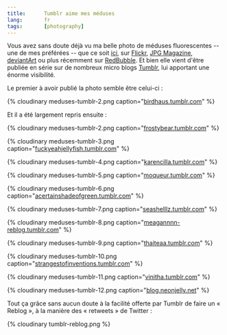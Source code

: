 ```yaml
---
title:      Tumblr aime mes méduses
lang:       fr
tags:       [photography]
---
```


Vous avez sans doute déjà vu ma belle photo de méduses fluorescentes -- une de mes préférées -- que ce soit [ici](/2008/07/meduses-fluorescentes.html), sur [Flickr](https://www.flickr.com/photos/nicolas-hoizey/2632478734/), [JPG Magazine](http://www.jpgmag.com/photos/809995), [deviantArt](http://nhoizey.deviantart.com/art/Fluorescent-Jellyfish-90477061) ou plus récemment sur [RedBubble](http://www.redbubble.com/people/nhoizey/art/4542942-3-fluorescent-jellyfishes). Et bien elle vient d'être publiée en série sur de nombreux micro blogs [Tumblr](http://www.tumblr.com/), lui apportant une énorme visibilité.

Le premier à avoir publié la photo semble être celui-ci :


{% cloudinary meduses-tumblr-2.png caption="[birdhaus.tumblr.com](http://birdhaus.tumblr.com/post/407643793/nicolas-hoizey)" %}


Et il a été largement repris ensuite :


{% cloudinary meduses-tumblr-2.png caption="[frostybear.tumblr.com](http://frostybear.tumblr.com/post/407748576/fuckyeahjellyfish-birdhaus-nicolas-hoizey)" %}




{% cloudinary meduses-tumblr-3.png caption="[fuckyeahjellyfish.tumblr.com](http://fuckyeahjellyfish.tumblr.com/post/407648432/birdhaus-nicolas-hoizey)" %}




{% cloudinary meduses-tumblr-4.png caption="[karencilla.tumblr.com](http://karencilla.tumblr.com/post/407665077/isnt-gods-creation-amazing-birdhaus-nicolas)" %}




{% cloudinary meduses-tumblr-5.png caption="[moqueur.tumblr.com](http://moqueur.tumblr.com/post/407674522/birdhaus-nicolas-hoizey)" %}




{% cloudinary meduses-tumblr-6.png caption="[acertainshadeofgreen.tumblr.com](http://acertainshadeofgreen.tumblr.com/post/407687092/fuckyeahjellyfish-birdhaus-nicolas-hoizey)" %}




{% cloudinary meduses-tumblr-7.png caption="[seashelllz.tumblr.com](http://seashelllz.tumblr.com/post/407754310/fuckyeahjellyfish-birdhaus-nicolas-hoizey)" %}




{% cloudinary meduses-tumblr-8.png caption="[meagannnn-reblog.tumblr.com](http://meagannnn-reblog.tumblr.com/post/407784792)" %}




{% cloudinary meduses-tumblr-9.png caption="[thaiteaa.tumblr.com](http://thaiteaa.tumblr.com/post/407819743/fuckyeahjellyfish-birdhaus-nicolas-hoizey)" %}




{% cloudinary meduses-tumblr-10.png caption="[strangestofinventions.tumblr.com](http://strangestofinventions.tumblr.com/post/408117688/fuckyeahjellyfish-birdhaus-nicolas-hoizey)" %}




{% cloudinary meduses-tumblr-11.png caption="[vinitha.tumblr.com](http://vinitha.tumblr.com/post/408123360/fuckyeahjellyfish-birdhaus-nicolas-hoizey)" %}




{% cloudinary meduses-tumblr-12.png caption="[blog.neonjelly.net](http://blog.neonjelly.net/post/407851083/fuckyeahjellyfish-birdhaus-nicolas-hoizey)" %}


Tout ça grâce sans aucun doute à la facilité offerte par Tumblr de faire un « Reblog », à la manière des « retweets » de Twitter :

{% cloudinary tumblr-reblog.png %}

